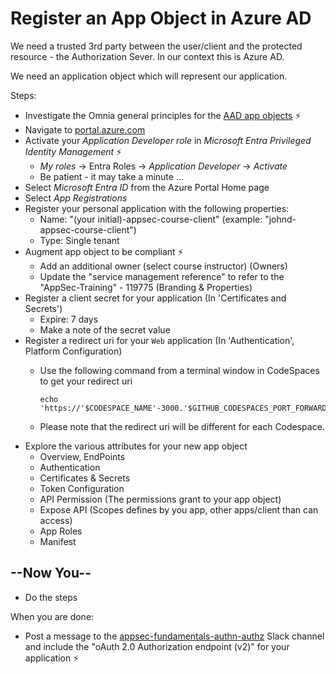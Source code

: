 # Register an App Object in Azure AD

We need a trusted 3rd party between the user/client and the protected resource - the Authorization Sever. In our context this is Azure AD.

We need an application object which will represent our application.

Steps:

* Investigate the Omnia general principles for the [AAD app objects](https://docs.omnia.equinor.com/governance/iam/App-General-Info/) ⚡️
* Navigate to [portal.azure.com](https://portal.azure.com)
* Activate your _Application Developer role_ in _Microsoft Entra Privileged Identity Management_ ⚡️
  * _My roles_ -> Entra Roles -> _Application Developer_ -> _Activate_
  * Be patient - it may take a minute ...
* Select _Microsoft Entra ID_ from the Azure Portal Home page
* Select _App Registrations_
* Register your personal application with the following properties:
  * Name: "(your initial)-appsec-course-client" (example: "johnd-appsec-course-client")
  * Type: Single tenant
* Augment app object to be compliant ⚡️
  * Add an additional owner (select course instructor) (Owners)
  * Update the "service management reference" to refer to the "AppSec-Training" - 119775 (Branding & Properties) 
* Register a client secret for your application (In 'Certificates and Secrets')
  * Expire: 7 days
  * Make a note of the secret value
* Register a redirect uri for your `Web` application (In 'Authentication', Platform Configuration)
  * Use the following command from a terminal window in CodeSpaces to get your redirect uri

    ```shell
    echo 'https://'$CODESPACE_NAME'-3000.'$GITHUB_CODESPACES_PORT_FORWARDING_DOMAIN'/'
    ```


  * Please note that the redirect uri will be different for each Codespace.
* Explore the various attributes for your new app object
  * Overview, EndPoints
  * Authentication
  * Certificates & Secrets
  * Token Configuration
  * API Permission (The permissions grant to your app object)
  * Expose API  (Scopes defines by you app, other apps/client than can access)
  * App Roles
  * Manifest
  
## --Now You--

* Do the steps

When you are done:

* Post a message to the [appsec-fundamentals-authn-authz](https://equinor.slack.com/archives/C051G3JV7NE) Slack channel and include the "oAuth 2.0 Authorization endpoint (v2)" for your application ⚡️
